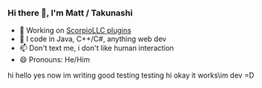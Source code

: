 ### Hi there 👋, I'm Matt / Takunashi

- 🔭 Working on [ScorpioLLC plugins](https://github.com/ScorpioLLC)
- 🌱 I code in Java, C++/C#, anything web dev
- 📫 Don't text me, i don't like human interaction
- 😄 Pronouns: He/Him

hi hello yes now im writing good testing testing hi okay it works\im dev =D
